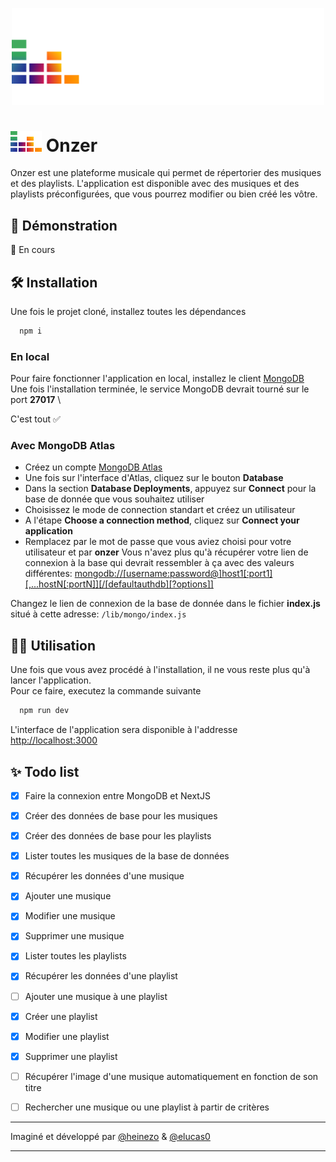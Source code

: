 
<p align="center">
  <a href="https://heinezo.github.io" target="_blank"><img src="public/onzer_white.svg" width="500" height="auto"></a>
 </p>


# <img src="public/icon.svg" width="50" height="auto"> Onzer

Onzer est une plateforme musicale qui permet de répertorier des musiques et des playlists. L'application est disponible avec des musiques et des playlists préconfigurées, que vous pourrez modifier ou bien créé les vôtre.

## 🕺 Démonstration

🚧 En cours

## 🛠️ Installation

Une fois le projet cloné, installez toutes les dépendances
```bash
  npm i
```

### En local
Pour faire fonctionner l'application en local, installez le client [MongoDB](https://www.mongodb.com/try/download/community) \
Une fois l'installation terminée, le service MongoDB devrait tourné sur le port **27017** \ 

C'est tout ✅

### Avec MongoDB Atlas
- Créez un compte [MongoDB Atlas](https://www.mongodb.com/cloud/atlas/register) 
- Une fois sur l'interface d'Atlas, cliquez sur le bouton **Database**
- Dans la section **Database Deployments**, appuyez sur **Connect** pour la base de donnée que vous souhaitez utiliser
- Choisissez le mode de connection standart et créez un utilisateur
- A l'étape **Choose a connection method**, cliquez sur **Connect your application**
- Remplacez *<password>* par le mot de passe que vous aviez choisi pour votre utilisateur et *<myFirstDatabase>* par **onzer**
Vous n'avez plus qu'à récupérer votre lien de connexion à la base qui devrait ressembler à ça avec des valeurs différentes: [mongodb://[username:password@]host1[:port1][,...hostN[:portN]][/[defaultauthdb][?options]]](mongodb://[username:password@]host1[:port1][,...hostN[:portN]][/[defaultauthdb][?options]]) 

Changez le lien de connexion de la base de donnée dans le fichier **index.js** situé à cette adresse: `/lib/mongo/index.js`
 

## 👨‍💻 Utilisation

Une fois que vous avez procédé à l'installation, il ne vous reste plus qu'à lancer l'application. \
Pour ce faire, executez la commande suivante

```bash
  npm run dev
```

L'interface de l'application sera disponible à l'addresse [http://localhost:3000](http://localhost:3000)


## ✨ Todo list
- [x]  Faire la connexion entre MongoDB et NextJS  
- [x]  Créer des données de base pour les musiques
- [x]  Créer des données de base pour les playlists
- [x]  Lister toutes les musiques de la base de données
- [x]  Récupérer les données d'une musique
- [x]  Ajouter une musique
- [x]  Modifier une musique
- [x]  Supprimer une musique
- [x]  Lister toutes les playlists
- [x]  Récupérer les données d'une playlist
- [ ]  Ajouter une musique à une playlist
- [x]  Créer une playlist
- [x]  Modifier une playlist
- [x]  Supprimer une playlist
- [ ]  Récupérer l'image d'une musique automatiquement en fonction de son titre
- [ ]  Rechercher une musique ou une playlist à partir de critères




---
Imaginé et développé par [@heinezo](https://github.com/HeineZo) & [@elucas0](https://github.com/elucas0)

---

